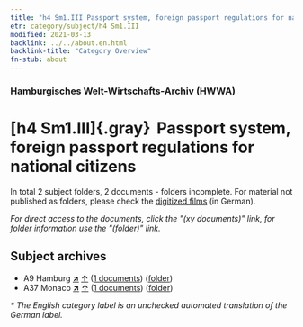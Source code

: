 ```yaml
---
title: "h4 Sm1.III Passport system, foreign passport regulations for national citizens"
etr: category/subject/h4 Sm1.III
modified: 2021-03-13
backlink: ../../about.en.html
backlink-title: "Category Overview"
fn-stub: about
---
```


### Hamburgisches Welt-Wirtschafts-Archiv (HWWA)
# [h4 Sm1.III]{.gray}&#8201; Passport system, foreign passport regulations for national citizens&#160; 





In total 2 subject folders, 2 documents - folders incomplete.
For material not published as folders, please check the [digitized films](/film/h1_sh) (in German).

_For direct access to the documents, click the "(xy documents)" link, for folder information use the "(folder)" link._

## Subject archives


- A9 Hamburg [**&nearr;**](../../../geo/i/140905/about.en.html "Hamburg (all folders)") [**&uarr;**](../../../geo/about.en.html#A9 "Country category system") (<a href="https://pm20.zbw.eu/dfgview/sh/140905,144669" title="about: Hamburg : Passport system, foreign passport regulations for national citizens" target="_blank">1 documents</a>) ([folder](http://purl.org/pressemappe20/folder/sh/140905,144669))
- A37 Monaco [**&nearr;**](../../../geo/i/141013/about.en.html "Monaco (all folders)") [**&uarr;**](../../../geo/about.en.html#A37 "Country category system") (<a href="https://pm20.zbw.eu/dfgview/sh/141013,144669" title="about: Monaco : Passport system, foreign passport regulations for national citizens" target="_blank">1 documents</a>) ([folder](http://purl.org/pressemappe20/folder/sh/141013,144669))


_* The English category label is an unchecked automated translation of the German label._

